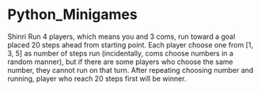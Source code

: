# Python_Minigames

Shinri Run
	4 players, which means you and 3 coms, run toward a goal placed 20 steps ahead from starting point.
	Each player choose one from [1, 3, 5] as number of steps run (incidentally, coms choose numbers in a random manner), but if there are some players who choose the same number, they cannot run on that turn. 
	After repeating choosing number and running, player who reach 20 steps first will be winner.